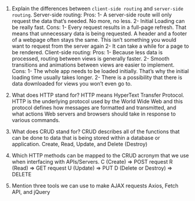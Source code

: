 1.  Explain the differences between `client-side routing` and `server-side routing`.
  Server-side routing:
    Pros: 
       1- A server-side route will only request the data that’s needed. No more, no less.
       2- Initial Loading can be really fast.
    Cons:
       1- Every request results in a full-page refresh. That means that unnecessary data is being requested. A header and a footer of a webpage often stays the same. This isn’t something you would want to request from the server again
       2- It can take a while for a page to be rendered.
  Client-side routing:
    Pros:
       1- Because less data is processed, routing between views is generally faster.
       2- Smooth transitions and animations between views are easier to implement.
     Cons:
       1- The whole app needs to be loaded initially. That’s why the initial loading time usually takes longer.
       2- There is a possibility that there is data downloaded for views you won’t even go to.

2.  What does HTTP stand for?
  HTTP means HyperText Transfer Protocol. 
  HTTP is the underlying protocol used by the World Wide Web and this protocol defines how messages are formatted and transmitted, and what actions Web servers and browsers should take in response to various commands.
3.  What does CRUD stand for?
  CRUD  describes all of the functions that can be done to data that is being stored within a database or application.
  Create, Read, Update, and Delete (Destroy)

4.  Which HTTP methods can be mapped to the CRUD acronym that we use when interfacing with APIs/Servers.
  C (Create) => POST request
  R (Read) => GET request
  U (Update) => PUT
  D (Delete or Destroy) => DELETE

1.  Mention three tools we can use to make AJAX requests
Axios, Fetch API, and jQuery